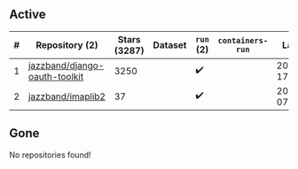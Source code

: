 ## Active
| # | Repository (2) | Stars (3287) | Dataset | `run` (2) | `containers-run` | Last Modified |
| --- | --- | --- | --- | --- | --- | --- |
| 1 | [jazzband/django-oauth-toolkit](https://github.com/jazzband/django-oauth-toolkit) | 3250 |  | :heavy_check_mark: |  | 2025-07-07 17:28:33+00:00 |
| 2 | [jazzband/imaplib2](https://github.com/jazzband/imaplib2) | 37 |  | :heavy_check_mark: |  | 2025-04-04 07:56:50+00:00 |

## Gone
No repositories found!
